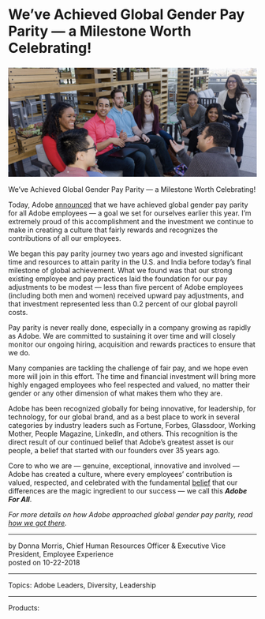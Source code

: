 # We’ve Achieved Global Gender Pay Parity — a Milestone Worth Celebrating!

### 

![](weve-achieved-global-gender-pay-parity-a-milestone-worth-celebrating/15-DSC_0516-e1539987003257-1800x0-c-default.jpg)

We’ve Achieved Global Gender Pay Parity — a Milestone Worth Celebrating!

Today, Adobe [announced](https://news.adobe.com/press-release/corporate/adobe-achieves-global-gender-pay-parity) that we have achieved global gender pay parity for all Adobe employees — a goal we set for ourselves earlier this year. I’m extremely proud of this accomplishment and the investment we continue to make in creating a culture that fairly rewards and recognizes the contributions of all our employees.

We began this pay parity journey two years ago and invested significant time and resources to attain parity in the U.S. and India before today’s final milestone of global achievement. What we found was that our strong existing employee and pay practices laid the foundation for our pay adjustments to be modest — less than five percent of Adobe employees (including both men and women) received upward pay adjustments, and that investment represented less than 0.2 percent of our global payroll costs.

Pay parity is never really done, especially in a company growing as rapidly as Adobe. We are committed to sustaining it over time and will closely monitor our ongoing hiring, acquisition and rewards practices to ensure that we do.

Many companies are tackling the challenge of fair pay, and we hope even more will join in this effort. The time and financial investment will bring more highly engaged employees who feel respected and valued, no matter their gender or any other dimension of what makes them who they are.

Adobe has been recognized globally for being innovative, for leadership, for technology, for our global brand, and as a best place to work in several categories by industry leaders such as Fortune, Forbes, Glassdoor, Working Mother, People Magazine, LinkedIn, and others. This recognition is the direct result of our continued belief that Adobe’s greatest asset is our people, a belief that started with our founders over 35 years ago.

Core to who we are — genuine, exceptional, innovative and involved — Adobe has created a culture, where every employees’ contribution is valued, respected, and celebrated with the fundamental [belief](https://www.adobe.com/diversity/what-we-believe.html) that our differences are the magic ingredient to our success — we call this **_Adobe For All_**.

_For more details on how Adobe approached global gender pay parity, read [how we got there](https://theblog.adobe.com/global-pay-parity-how-we-got-there/)._

* * *

by Donna Morris, Chief Human Resources Officer & Executive Vice President, Employee Experience  
posted on 10-22-2018

* * *

Topics: Adobe Leaders, Diversity, Leadership

* * *

Products:
